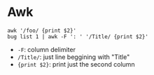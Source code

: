 # Awk

```
awk '/foo/ {print $2}'
bug list 1 | awk -F ': ' '/Title/ {print $2}'
```

- `-F`: column delimiter
- `/Title/`: just line beggining with "Title"
- `{print $2}`: print just the second column

